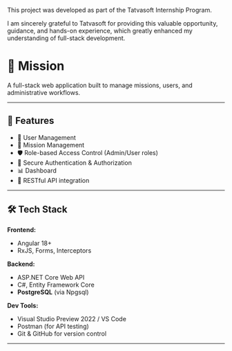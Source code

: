 This project was developed as part of the Tatvasoft Internship Program.

I am sincerely grateful to Tatvasoft for providing this valuable opportunity, guidance, and hands-on experience, which greatly enhanced my understanding of full-stack development.

# 🚀 Mission

A full-stack web application built to manage missions, users, and administrative workflows.

---

## 📌 Features

- 🧑 User Management 
- 🎯 Mission Management 
- 🛡️ Role-based Access Control (Admin/User roles)
- 🔐 Secure Authentication & Authorization
- 📊 Dashboard 
- 🔄 RESTful API integration

---

## 🛠️ Tech Stack

**Frontend:**
- Angular 18+
- RxJS, Forms, Interceptors

**Backend:**
- ASP.NET Core Web API
- C#, Entity Framework Core
- **PostgreSQL** (via Npgsql)

**Dev Tools:**
- Visual Studio Preview 2022 / VS Code
- Postman (for API testing)
- Git & GitHub for version control

---



